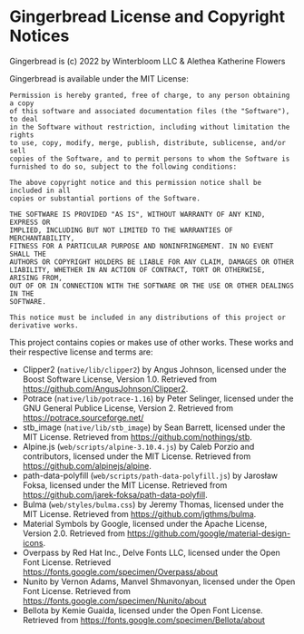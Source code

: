 # Gingerbread License and Copyright Notices

Gingerbread is (c) 2022 by Winterbloom LLC & Alethea Katherine Flowers

Gingerbread is available under the MIT License:

```text
Permission is hereby granted, free of charge, to any person obtaining a copy
of this software and associated documentation files (the "Software"), to deal
in the Software without restriction, including without limitation the rights
to use, copy, modify, merge, publish, distribute, sublicense, and/or sell
copies of the Software, and to permit persons to whom the Software is
furnished to do so, subject to the following conditions:

The above copyright notice and this permission notice shall be included in all
copies or substantial portions of the Software.

THE SOFTWARE IS PROVIDED "AS IS", WITHOUT WARRANTY OF ANY KIND, EXPRESS OR
IMPLIED, INCLUDING BUT NOT LIMITED TO THE WARRANTIES OF MERCHANTABILITY,
FITNESS FOR A PARTICULAR PURPOSE AND NONINFRINGEMENT. IN NO EVENT SHALL THE
AUTHORS OR COPYRIGHT HOLDERS BE LIABLE FOR ANY CLAIM, DAMAGES OR OTHER
LIABILITY, WHETHER IN AN ACTION OF CONTRACT, TORT OR OTHERWISE, ARISING FROM,
OUT OF OR IN CONNECTION WITH THE SOFTWARE OR THE USE OR OTHER DEALINGS IN THE
SOFTWARE.

This notice must be included in any distributions of this project or
derivative works.
```

This project contains copies or makes use of other works. These works and their respective
license and terms are:

- Clipper2 (`native/lib/clipper2`) by Angus Johnson, licensed under the Boost Software License, Version 1.0. Retrieved from https://github.com/AngusJohnson/Clipper2.
- Potrace (`native/lib/potrace-1.16`) by Peter Selinger, licensed under the GNU General Publice License, Version 2. Retrieved from https://potrace.sourceforge.net/
- stb_image (`native/lib/stb_image`) by Sean Barrett, licensed under the MIT License. Retrieved from https://github.com/nothings/stb.
- Alpine.js (`web/scripts/alpine-3.10.4.js`) by Caleb Porzio and contributors, licensed under the MIT License. Retrieved from https://github.com/alpinejs/alpine.
- path-data-polyfill (`web/scripts/path-data-polyfill.js`) by Jarosław Foksa, licensed under the MIT License. Retrieved from https://github.com/jarek-foksa/path-data-polyfill.
- Bulma (`web/styles/bulma.css`) by Jeremy Thomas, licensed under the MIT License. Retrieved from https://github.com/jgthms/bulma.
- Material Symbols by Google, licensed under the Apache License, Version 2.0. Retrieved from https://github.com/google/material-design-icons.
- Overpass by Red Hat Inc., Delve Fonts LLC, licensed under the Open Font License. Retrieved https://fonts.google.com/specimen/Overpass/about
- Nunito by Vernon Adams, Manvel Shmavonyan, licensed under the Open Font License. Retrieved from https://fonts.google.com/specimen/Nunito/about
- Bellota by Kemie Guaida, licensed under the Open Font License. Retrieved from https://fonts.google.com/specimen/Bellota/about

